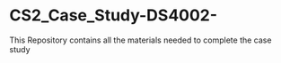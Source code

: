 # CS2_Case_Study-DS4002-
This Repository contains all the materials needed to complete the case study
